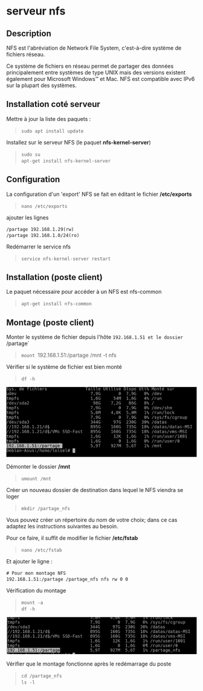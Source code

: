 # serveur nfs

## Description

NFS est l'abréviation de Network File System, c'est-à-dire système de fichiers réseau.

Ce système de fichiers en réseau permet de partager des données principalement entre systèmes de type UNIX mais des versions existent également pour Microsoft Windows™ et Mac.
NFS est compatible avec IPv6 sur la plupart des systèmes.

## Installation coté serveur

Mettre à jour la liste des paquets :

> ``sudo apt install update``

Installez sur le serveur NFS (le paquet **nfs-kernel-server**)

>`sudo su`<br>
>`apt-get install nfs-kernel-server`

## Configuration

La configuration d'un 'export' NFS se fait en éditant le fichier **/etc/exports**

>`nano /etc/exports`

ajouter les lignes
```
/partage 192.168.1.29(rw)
/partage 192.168.1.0/24(ro)
```

Redémarrer le service nfs

>`service nfs-kernel-server restart`

## Installation (poste client)

Le paquet nécessaire pour accéder à un NFS est nfs-common

>`apt-get install nfs-common`

## Montage (poste client)

Monter le système de fichier depuis l'hôte `192.168.1.51 et le dossier `/partage`

> `mount `192.168.1.51:/partage /mnt -t nfs

Vérifier si le système de fichier est bien monté

> `df -h`

![](images/nfs.png)

Démonter le dossier **/mnt**

> `umount /mnt`

Créer un nouveau dossier de destination dans lequel le NFS viendra se loger

>`mkdir /partage_nfs`

Vous pouvez créer un répertoire du nom de votre choix; dans ce cas adaptez les instructions suivantes au besoin.

Pour ce faire, il suffit de modifier le fichier **/etc/fstab**

>`nano /etc/fstab`

Et ajouter le ligne :
```
# Pour mon montage NFS
192.168.1.51:/partage /partage_nfs nfs rw 0 0
```

Vérification du montage

> `mount -a` <br>
> `df -h`

![](images/nfs2.png)

Vérifier que le montage fonctionne après le redémarrage du poste

> `cd /partage_nfs`<br>
> `ls -l`
